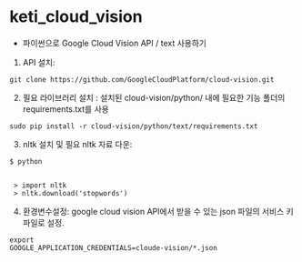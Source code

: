 # keti_cloud_vision

* 파이썬으로 Google Cloud Vision API / text 사용하기

1. API 설치:
<pre><code>git clone https://github.com/GoogleCloudPlatform/cloud-vision.git</code></pre>

2. 필요 라이브러리 설치 :
설치된 cloud-vision/python/ 내에 필요한 기능 폴더의 requirements.txt를 사용
<pre><code>sudo pip install -r cloud-vision/python/text/requirements.txt</code></pre>

3. nltk 설치 및 필요 nltk 자료 다운:
<pre><code>$ python</code></pre>
 <pre><code>
 > import nltk 
 > nltk.download('stopwords')</code></pre>

4. 환경변수설정:
google cloud vision API에서 받을 수 있는 json 파일의 서비스 키 파일로 설정.

</pre><code>export GOOGLE_APPLICATION_CREDENTIALS=cloude-vision/*.json</code></pre>
